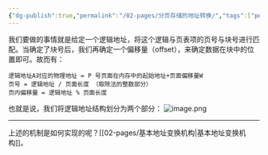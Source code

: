 ```yaml
---
{"dg-publish":true,"permalink":"/02-pages/分页存储的地址转换/","tags":["personal/blog","os"]}
---
```


我们要做的事情就是给定一个逻辑地址，将这个逻辑与页表项的页号与块号进行匹配。当确定了块号后，我们再确定一个偏移量（offset），来确定数据在块中的位置即可。故而有：
```
逻辑地址A对应的物理地址 = P 号页面在内存中的起始地址+页面偏移量W
页号 = 逻辑地址 / 页面长度 （取除法的整数部分）
页内偏移量 = 逻辑地址 % 页面长度
```

也就是说，我们将逻辑地址结构划分为两个部分：
![image.png](https://yelanyanyu-img-bed.oss-cn-hangzhou.aliyuncs.com/img/blog/2024/09/20240912204754.png)
***
上述的机制是如何实现的呢？[[02-pages/基本地址变换机构\|基本地址变换机构]]。

